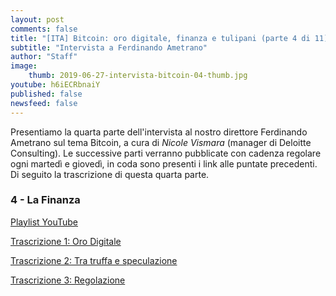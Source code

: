 ```yaml
---
layout: post
comments: false
title: "[ITA] Bitcoin: oro digitale, finanza e tulipani (parte 4 di 11)"
subtitle: "Intervista a Ferdinando Ametrano"
author: "Staff"
image:
    thumb: 2019-06-27-intervista-bitcoin-04-thumb.jpg
youtube: h6iECRbnaiY
published: false
newsfeed: false
---
```


Presentiamo la quarta parte dell'intervista al nostro direttore Ferdinando Ametrano sul tema Bitcoin, a cura di *Nicole Vismara* (manager di Deloitte Consulting). Le successive parti verranno pubblicate con cadenza regolare ogni martedì e giovedì, in coda sono presenti i link alle puntate precedenti. Di seguito la trascrizione di questa quarta parte.

### 4 - La Finanza

[Playlist YouTube](https://www.youtube.com/playlist?list=PLTLa2tRY91LKw5CrWIFFeIws08Sr7q-jC)

[Trascrizione 1: Oro Digitale](https://dgi.io/2019/06/17/intervista-bitcoin-01.html)

[Trascrizione 2: Tra truffa e speculazione](https://dgi.io/2019/06/20/intervista-bitcoin-02.html)

[Trascrizione 3: Regolazione](https://dgi.io/2019/06/25/intervista-bitcoin-03.html)
